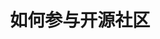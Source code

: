 ---
title: 如何参与开源社区
author:
header: 索思科技协会技术分享会
footer: 2025年10月 | Opensource
showPageNumber: "true"
---